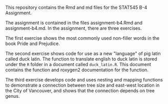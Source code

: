 This repository contains the Rmd and md files for the STAT545 B-4 Assignment. 

The assignment is contained in the files assignment-b4.Rmd and assignment-b4.md. In the assignment, there are three exercises. 

The first exercise shows the most commonly used non-filler words in the book Pride and Prejudice. 

The second exercise shows code for use as a new "language" of pig latin called duck latin. The function to translate english to duck latin is stored under the `R` folder in a document called `duck_latin.R`. This document contains the function and roxygen2 documentation for the function. 

The third exercise develops code and uses nesting and mapping functions to demonstrate a connection between tree size and east-west location in the City of Vancouver, and shows that the connection depends on tree genus. 